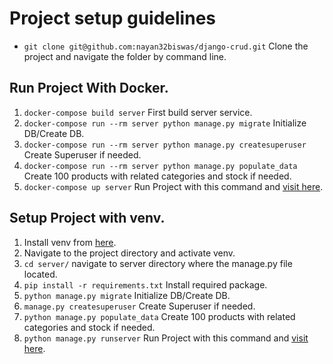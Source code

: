 # Project setup guidelines

- `git clone git@github.com:nayan32biswas/django-crud.git` Clone the project and navigate the folder by command line.

## Run Project With Docker.

1. `docker-compose build server` First build server service.
2. `docker-compose run --rm server python manage.py migrate` Initialize DB/Create DB.
3. `docker-compose run --rm server python manage.py createsuperuser` Create Superuser if needed.
4. `docker-compose run --rm server python manage.py populate_data` Create 100 products with related categories and stock if needed.
5. `docker-compose up server` Run Project with this command and [visit here](http://localhost:8000).


## Setup Project with venv.

1. Install venv from [here](https://packaging.python.org/guides/installing-using-pip-and-virtual-environments/).
2. Navigate to the project directory and activate venv.
3. `cd server/` navigate to server directory where the manage.py file located.
4. `pip install -r requirements.txt` Install required package.
5. `python manage.py migrate`  Initialize DB/Create DB.
6. `manage.py createsuperuser` Create Superuser if needed.
7. `python manage.py populate_data` Create 100 products with related categories and stock if needed.
8. `python manage.py runserver` Run Project with this command and [visit here](http://localhost:8000).
